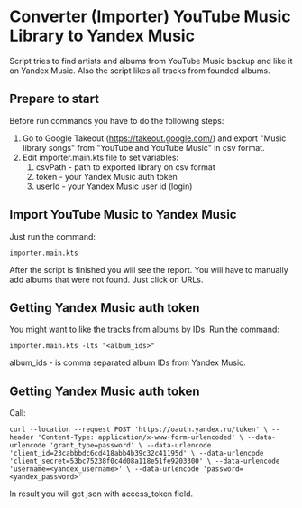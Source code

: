 # Converter (Importer) YouTube Music Library to Yandex Music
Script tries to find artists and albums from YouTube Music backup and like it on Yandex Music.
Also the script likes all tracks from founded albums.

## Prepare to start
Before run commands you have to do the following steps:
1. Go to Google Takeout (https://takeout.google.com/)
   and export "Music library songs" from "YouTube and YouTube Music" in csv format.
2. Edit importer.main.kts file to set variables:
   1. csvPath - path to exported library on csv format
   2. token - your Yandex Music auth token
   3. userId - your Yandex Music user id (login)

## Import YouTube Music to Yandex Music
Just run the command:

   `importer.main.kts`

After the script is finished you will see the report. You will have to manually add albums that were not found.
Just click on URLs.

## Getting Yandex Music auth token
You might want to like the tracks from albums by IDs.
Run the command:

   `importer.main.kts -lts "<album_ids>"`

album_ids - is comma separated album IDs from Yandex Music.



## Getting Yandex Music auth token
Call:

`curl --location --request POST 'https://oauth.yandex.ru/token' \
--header 'Content-Type: application/x-www-form-urlencoded' \
--data-urlencode 'grant_type=password' \
--data-urlencode 'client_id=23cabbbdc6cd418abb4b39c32c41195d' \
--data-urlencode 'client_secret=53bc75238f0c4d08a118e51fe9203300' \
--data-urlencode 'username=<yandex_username>' \
--data-urlencode 'password=<yandex_password>'`

In result you will get json with access_token field.
